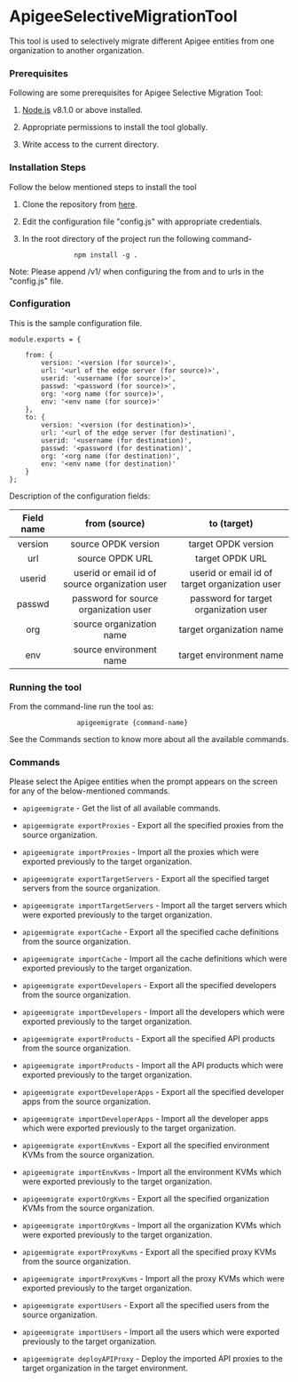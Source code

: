 # ApigeeSelectiveMigrationTool

This tool is used to selectively migrate different Apigee entities from one organization to another organization.


### Prerequisites

Following are some prerequisites for Apigee Selective Migration Tool:

1) [Node.js](https://nodejs.org/en/download/) v8.1.0 or above installed.

2) Appropriate permissions to install the tool globally.

3) Write access to the current directory.


### Installation Steps

Follow the below mentioned steps to install the tool

1) Clone the repository from [here](https://github.com/neerajwadhwa/apigeeselectivemigrationtool.git).

2) Edit the configuration file "config.js" with appropriate credentials.

2) In the root directory of the project run the following command-

                    npm install -g .

Note:
    Please append /v1/ when configuring the from and to urls in the "config.js" file.


### Configuration

This is the sample configuration file.

```
module.exports = {

    from: {
        version: '<version (for source)>',
        url: '<url of the edge server (for source)>',
        userid: '<username (for source)>',
        passwd: '<password (for source)>',
        org: '<org name (for source)>',
        env: '<env name (for source)>'
    },
    to: {
        version: '<version (for destination)>',
        url: '<url of the edge server (for destination)',
        userid: '<username (for destination)',
        passwd: '<password (for destination)',
        org: '<org name (for destination)',
        env: '<env name (for destination)'
    }
};
```

Description of the configuration fields:

| Field name   |                      from (source)                      |                   to (target)                   |
|:------------:|:-------------------------------------------------------:|:-----------------------------------------------:|
| version      | source OPDK version                                     | target OPDK version                             |
| url          | source OPDK URL                                         | target OPDK URL                                 |
| userid       | userid or email id of source organization user          | userid or email id of target organization user  |
| passwd       | password for source organization user                   | password for target organization user           |
| org          | source organization name                                | target organization name                        |
| env          | source environment name                                 | target environment name                         |


### Running the tool

From the command-line run the tool as:

                     apigeemigrate {command-name}

See the Commands section to know more about all the available commands.



### Commands

Please select the Apigee entities when the prompt appears on the screen for any of the below-mentioned commands.

* `apigeemigrate` - Get the list of all available commands.

* `apigeemigrate exportProxies` - Export all the specified proxies from the source organization.

* `apigeemigrate importProxies` - Import all the proxies which were exported previously to the target organization.

* `apigeemigrate exportTargetServers` - Export all the specified target servers from the source organization.

* `apigeemigrate importTargetServers` - Import all the target servers which were exported previously to the target organization.

* `apigeemigrate exportCache` - Export all the specified cache definitions from the source organization.

* `apigeemigrate importCache` - Import all the cache definitions which were exported previously to the target organization.

* `apigeemigrate exportDevelopers` - Export all the specified developers from the source organization.

* `apigeemigrate importDevelopers` - Import all the developers which were exported previously to the target organization.

* `apigeemigrate exportProducts` - Export all the specified API products from the source organization.

* `apigeemigrate importProducts` - Import all the API products which were exported previously to the target organization.

* `apigeemigrate exportDeveloperApps` - Export all the specified developer apps from the source organization.

* `apigeemigrate importDeveloperApps` - Import all the developer apps which were exported previously to the target organization.

* `apigeemigrate exportEnvKvms` - Export all the specified environment KVMs from the source organization.

* `apigeemigrate importEnvKvms` - Import all the environment KVMs which were exported previously to the target organization.

* `apigeemigrate exportOrgKvms` - Export all the specified organization KVMs from the source organization.

* `apigeemigrate importOrgKvms` - Import all the organization KVMs which were exported previously to the target organization.

* `apigeemigrate exportProxyKvms` - Export all the specified proxy KVMs from the source organization.

* `apigeemigrate importProxyKvms` - Import all the proxy KVMs which were exported previously to the target organization.

* `apigeemigrate exportUsers` - Export all the specified users from the source organization.

* `apigeemigrate importUsers` - Import all the users which were exported previously to the target organization.

* `apigeemigrate deployAPIProxy` - Deploy the imported API proxies to the target organization in the target environment.

